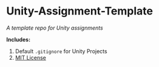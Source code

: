 # Unity-Assignment-Template
_A template repo for Unity assignments_

**Includes:** 

1. Default `.gitignore` for Unity Projects
2. [MIT License](https://opensource.org/license/mit/)
